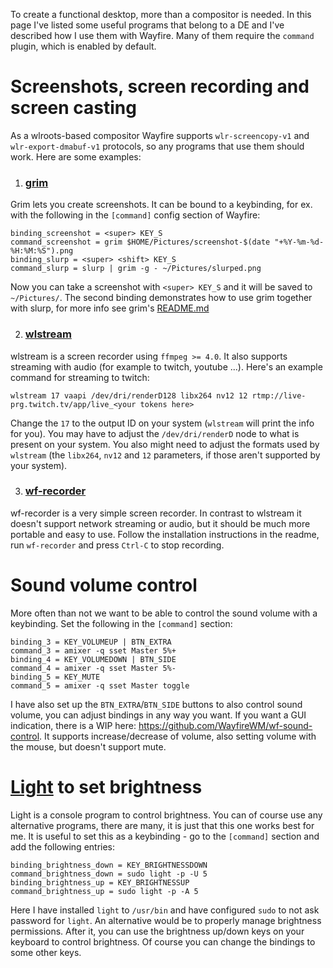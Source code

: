 To create a functional desktop, more than a compositor is needed. In this page I've listed some useful programs that belong to a DE and I've described how I use them with Wayfire. Many of them require the `command` plugin, which is enabled by default.

# Screenshots, screen recording and screen casting

As a wlroots-based compositor Wayfire supports `wlr-screencopy-v1` and `wlr-export-dmabuf-v1` protocols, so any programs that use them should work. Here are some examples:

1. ### [grim](https://github.com/emersion/grim)

Grim lets you create screenshots. It can be bound to a keybinding, for ex. with the following in the `[command]` config section of Wayfire:

```
binding_screenshot = <super> KEY_S
command_screenshot = grim $HOME/Pictures/screenshot-$(date "+%Y-%m-%d-%H:%M:%S").png                                                                                                            
binding_slurp = <super> <shift> KEY_S
command_slurp = slurp | grim -g - ~/Pictures/slurped.png
```

Now you can take a screenshot with `<super> KEY_S` and it will be saved to `~/Pictures/`. The second binding demonstrates how to use grim together with slurp, for more info see grim's [README.md](https://github.com/emersion/grim) 

2. ### [wlstream](https://github.com/atomnuker/wlstream)

wlstream is a screen recorder using `ffmpeg >= 4.0`. It also supports streaming with audio (for example to twitch, youtube ...). Here's an example command for streaming to twitch:

```wlstream 17 vaapi /dev/dri/renderD128 libx264 nv12 12 rtmp://live-prg.twitch.tv/app/live_<your tokens here>```

Change the `17` to the output ID on your system (`wlstream` will print the info for you).
You may have to adjust the `/dev/dri/renderD` node to what is present on your system. You also might need to adjust the formats used by `wlstream` (the `libx264`, `nv12` and `12` parameters, if those aren't supported by your system).

3. ### [wf-recorder](https://github.com/ammen99/wf-recorder)

wf-recorder is a very simple screen recorder. In contrast to wlstream it doesn't support network streaming or audio, but it should be much more portable and easy to use. Follow the installation instructions in the readme, run `wf-recorder` and press `Ctrl-C` to stop recording.

# Sound volume control

More often than not we want to be able to control the sound volume with a keybinding. Set the following in the `[command]` section:

```
binding_3 = KEY_VOLUMEUP | BTN_EXTRA
command_3 = amixer -q sset Master 5%+
binding_4 = KEY_VOLUMEDOWN | BTN_SIDE
command_4 = amixer -q sset Master 5%-
binding_5 = KEY_MUTE
command_5 = amixer -q sset Master toggle                                   
```

I have also set up the `BTN_EXTRA`/`BTN_SIDE` buttons to also control sound volume, you can adjust bindings in any way you want. If you want a GUI indication, there is a WIP here: https://github.com/WayfireWM/wf-sound-control. It supports increase/decrease of volume, also setting volume with the mouse, but doesn't support mute.

# [Light](https://github.com/haikarainen/light) to set brightness

Light is a console program to control brightness. You can of course use any alternative programs, there are many, it is just that this one works best for me. It is useful to set this as a keybinding - go to the `[command]` section and add the following entries:

```
binding_brightness_down = KEY_BRIGHTNESSDOWN
command_brightness_down = sudo light -p -U 5
binding_brightness_up = KEY_BRIGHTNESSUP                                         
command_brightness_up = sudo light -p -A 5
```

Here I have installed `light` to `/usr/bin` and have configured `sudo` to not ask password for `light`. An alternative would be to properly manage brightness permissions. After it, you can use the brightness up/down keys on your keyboard to control brightness. Of course you can change the bindings to some other keys.





